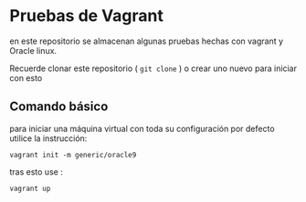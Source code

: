# Pruebas de Vagrant

en este repositorio se almacenan algunas pruebas hechas con vagrant y Oracle linux.

Recuerde clonar este repositorio ( `git clone` ) o crear uno nuevo para iniciar con esto

## Comando básico 

para iniciar una máquina virtual con toda su configuración por defecto utilice la instrucción:

    vagrant init -m generic/oracle9

tras esto use :

    vagrant up
